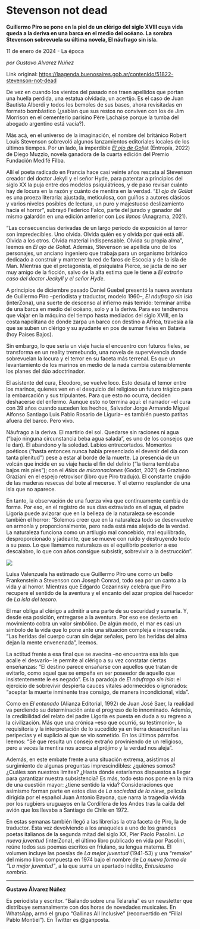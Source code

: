 # Stevenson not dead

**Guillermo Piro se pone en la piel de un clérigo del siglo XVIII cuya vida queda a la deriva en una barca en el medio del océano. La sombra Stevenson sobrevuela su última novela, El náufrago sin isla.**

11 de enero de 2024 - La época

_por Gustavo Alvarez Núñez_

Link original: https://laagenda.buenosaires.gob.ar/contenido/51822-stevenson-not-dead



De vez en cuando los vientos del pasado nos traen apellidos que portan una huella perdida, una estatua olvidada, un acertijo. Es el caso de Juan Bautista Alberdi y todos los bemoles de sus bases, ahora revisitadas en formato bombástico (¿sabían que sus restos no conviven con los de Jim Morrison en el cementerio parisino Père Lachaise porque la tumba del abogado argentino está vacía?).




Más acá, en el universo de la imaginación, el nombre del británico Robert Louis Stevenson sobrevoló algunos lanzamientos editoriales locales de los últimos tiempos. Por un lado, la imperdible [*El ojo de Gol*](https://laagenda.buenosaires.gob.ar/contenido/34316-el-cielo-protector)iat (Entropía, 2022) de Diego Muzzio, novela ganadora de la cuarta edición del Premio Fundación Medifé Filba.




Allí el poeta radicado en Francia hace casi veinte años rescata al Stevenson creador del doctor Jekyll y el señor Hyde, para patentar a principios del siglo XX la puja entre dos modelos psiquiátricos, y de paso revisar cuánto hay de locura en la razón y cuánto de mentira en la verdad. “*El ojo de Goliat* es una proeza literaria: ajustada, meticulosa, con guiños a autores clásicos y varios niveles posibles de lectura, un puro y majestuoso deslizamiento hacia el horror”, subrayó Federico Falco, parte del jurado y ganador del mismo galardón en una edición anterior con *Los llanos* (Anagrama, 2021).




“Las consecuencias derivadas de un largo período de exposición al terror son impredecibles. Uno olvida. Olvida quién es y olvida por qué está allí. Olvida a los otros. Olvida material indispensable. Olvida su propia alma”, leemos en *El ojo de Goliat*. Además, Stevenson se apellida uno de los personajes, un anciano ingeniero que trabaja para un organismo británico dedicado a construir y mantener la red de faros de Escocia y de la isla de Man. Mientras que el protagonista, el psiquiatra Pierce, se jacta de no ser muy amigo de la ficción, salvo de la alta estima que le tiene a *El extraño caso del doctor Jeckyll y el señor Hyde*.




A principios de diciembre pasado Daniel Guebel presentó la nueva aventura de Guillermo Piro –periodista y traductor, modelo 1960–, *El náufrago sin isla* (interZona), una suerte de descenso al infierno más temido: terminar arriba de una barca en medio del océano, solo y a la deriva. Para eso tendremos que viajar en la máquina del tiempo hasta mediados del siglo XVIII, en la costa napolitana de donde zarpa un barco con destino a África, travesía a la que se suben un clérigo y su ayudante en pos de sumar fieles en Batavia (hoy Países Bajos).




Sin embargo, lo que sería un viaje hacia el encuentro con futuros fieles, se transforma en un reality tremebundo, una novela de supervivencia donde sobrevuelan la locura y el terror en su faceta más terrenal. Es que un levantamiento de los marinos en medio de la nada cambia ostensiblemente los planes del dúo adoctrinador.




El asistente del cura, Eleodoro, se vuelve loco. Esto desata el temor entre los marinos, quienes ven en el desquicio del religioso un futuro trágico para la embarcación y sus tripulantes. Para que esto no ocurra, deciden deshacerse del enfermo. Aunque esto no termina aquí: el narrador –el cura con 39 años cuando suceden los hechos, Salvador Jorge Armando Miguel Alfonso Santiago Luis Pablo Rosario de Liguria– es también puesto patitas afuera del barco. Pero vivo.




Náufrago a la deriva. El martirio del sol. Quedarse sin raciones ni agua (“bajo ninguna circunstancia beba agua salada”, es uno de los consejos que le dan). El abandono y la soledad. Labios entrecortados. Momentos poéticos (“hasta entonces nunca había presenciado el devenir del día con tanta plenitud”) pese a estar al borde de la muerte. La presencia de un volcán que incide en su viaje hacia el fin del delirio (“la tierra temblaba bajos mis pies”); con el *Atlas de micronaciones* (Godot, 2021) de Graziano Graziani en el espejo retrovisor (libro que Piro tradujo). El constante crujido de las maderas resecas del bote al mecerse. Y el eterno resplandor de una isla que no aparece.




En tanto, la observación de una fuerza viva que continuamente cambia de forma. Por eso, en el registro de sus días extraviado en el agua, el padre Ligoria puede avizorar que en la belleza de la naturaleza se esconde también el horror: “Solemos creer que en la naturaleza todo se desenvuelve en armonía y proporcionalmente, pero nada está más alejado de la verdad. La naturaleza funciona como un artilugio mal concebido, mal equilibrado, desproporcionado y jadeante, que se mueve con ruido y destruyendo todo a su paso. Lo que llamamos naturaleza es el equilibrio posterior a ese descalabro, lo que con años consigue subsistir, sobrevivir a la destrucción”.




![](https://cdn.feater.me/files/images/3405698/623b4aec-f25c-4bf1-b1c0-1dd042aaa23a.jpg)




Luisa Valenzuela ha estimado que Guillermo Piro une como un bello Frankenstein a Stevenson con Joseph Conrad, todo sea por un canto a la vida y al horror. Mientras que Edgardo Cozarinsky celebra que Piro recupere el sentido de la aventura y el encanto del azar propios del hacedor de *La isla del tesoro*.




El mar obliga al clérigo a admitir a una parte de su oscuridad y sumarla. Y, desde esa posición, entregarse a la aventura. Por eso ese desierto en movimiento cobra un valor simbólico. De algún modo, el mar es casi un símbolo de la vida que lo pone ante una situación compleja e inesperada. “Las heridas del cuerpo curan sin dejar señales, pero las heridas del alma dejan la mente envenenada”, leemos.




La actitud frente a esa final que se avecina –no encuentra esa isla que acalle el desvarío– le permite al clérigo a su vez constatar ciertas enseñanzas: “El destino parece ensañarse con aquellos que tratan de evitarlo, como aquel que se empeña en ser poseedor de aquello que insistentemente le es negado”. Es la paradoja de *El náufrago sin isla*: el ejercicio de sobrevivir despierta cauces vitales adormecidos o ignorados: “aceptar la muerte inminente trae consigo, de manera incondicional, vida”.




Como en *El entenado* (Alianza Editorial, 1992) de Juan José Saer, la realidad va perdiendo su determinación ante el progreso de lo innominado. Además, la credibilidad del relato del padre Ligoria es puesta en duda a su regreso a la civilización. Más que una crónica –eso que ocurrió, su testimonio–, la requisitoria y la interpretación de lo sucedido ya en tierra desacreditan las peripecias y el suplicio al que se vio sometido. En los últimos párrafos leemos: “Sé que resulta un consejo extraño proviniendo de un religioso, pero a veces la mentira nos acerca al prójimo y la verdad nos aleja”.




Además, en este embate frente a una situación extrema, asistimos al surgimiento de algunas preguntas imprescindibles: ¿quiénes somos? ¿Cuáles son nuestros límites? ¿Hasta dónde estaríamos dispuestos a llegar para garantizar nuestra subsistencia? Es más, todo esto nos pone en la mira de una cuestión mayor: ¿tiene sentido la vida? Consideraciones que asimismo forman parte en estos días de *La sociedad de la nieve*, película dirigida por el español Juan Antonio Bayona, que narra la tragedia vivida por los rugbiers uruguayos en la Cordillera de los Andes tras la caída del avión que los llevaba a Santiago de Chile en 1972.




En estas semanas también llegó a las librerías la otra faceta de Piro, la de traductor. Esta vez devolviendo a los anaqueles a uno de los grandes poetas italianos de la segunda mitad del siglo XX, Pier Paolo Pasolini. *La nueva juventud* (interZona), el último libro publicado en vida por Pasolini, reúne todos sus poemas escritos en friulano, su lengua materna. El volumen incluye las poesías de *La mejor juventud* (1941-53) y una “remake” del mismo libro compuesta en 1974 bajo el nombre de *La nueva forma de “La mejor juventud”*, a la que suma un apartado inédito, *Entusiasmo sombrío*.




---




**Gustavo Álvarez Núñez**




Es periodista y escritor. “Bailando sobre una Telaraña” es un newsletter que distribuye semanalmente con dos horas de novedades musicales. En WhatsApp, armó el grupo “Gallinas All Inclusive” (reconvertido en “Filial Pablo Montiel”). En Twitter es @ganposta.



